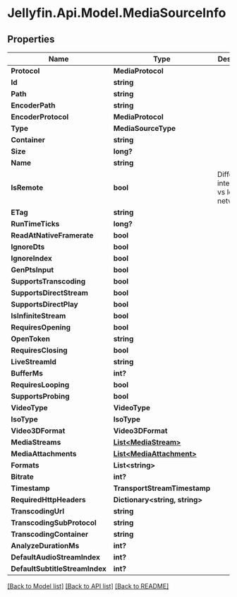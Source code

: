 
# Jellyfin.Api.Model.MediaSourceInfo

## Properties

Name | Type | Description | Notes
------------ | ------------- | ------------- | -------------
**Protocol** | **MediaProtocol** |  | [optional] 
**Id** | **string** |  | [optional] 
**Path** | **string** |  | [optional] 
**EncoderPath** | **string** |  | [optional] 
**EncoderProtocol** | **MediaProtocol** |  | [optional] 
**Type** | **MediaSourceType** |  | [optional] 
**Container** | **string** |  | [optional] 
**Size** | **long?** |  | [optional] 
**Name** | **string** |  | [optional] 
**IsRemote** | **bool** | Differentiate internet url vs local network. | [optional] 
**ETag** | **string** |  | [optional] 
**RunTimeTicks** | **long?** |  | [optional] 
**ReadAtNativeFramerate** | **bool** |  | [optional] 
**IgnoreDts** | **bool** |  | [optional] 
**IgnoreIndex** | **bool** |  | [optional] 
**GenPtsInput** | **bool** |  | [optional] 
**SupportsTranscoding** | **bool** |  | [optional] 
**SupportsDirectStream** | **bool** |  | [optional] 
**SupportsDirectPlay** | **bool** |  | [optional] 
**IsInfiniteStream** | **bool** |  | [optional] 
**RequiresOpening** | **bool** |  | [optional] 
**OpenToken** | **string** |  | [optional] 
**RequiresClosing** | **bool** |  | [optional] 
**LiveStreamId** | **string** |  | [optional] 
**BufferMs** | **int?** |  | [optional] 
**RequiresLooping** | **bool** |  | [optional] 
**SupportsProbing** | **bool** |  | [optional] 
**VideoType** | **VideoType** |  | [optional] 
**IsoType** | **IsoType** |  | [optional] 
**Video3DFormat** | **Video3DFormat** |  | [optional] 
**MediaStreams** | [**List&lt;MediaStream&gt;**](MediaStream.md) |  | [optional] 
**MediaAttachments** | [**List&lt;MediaAttachment&gt;**](MediaAttachment.md) |  | [optional] 
**Formats** | **List&lt;string&gt;** |  | [optional] 
**Bitrate** | **int?** |  | [optional] 
**Timestamp** | **TransportStreamTimestamp** |  | [optional] 
**RequiredHttpHeaders** | **Dictionary&lt;string, string&gt;** |  | [optional] 
**TranscodingUrl** | **string** |  | [optional] 
**TranscodingSubProtocol** | **string** |  | [optional] 
**TranscodingContainer** | **string** |  | [optional] 
**AnalyzeDurationMs** | **int?** |  | [optional] 
**DefaultAudioStreamIndex** | **int?** |  | [optional] 
**DefaultSubtitleStreamIndex** | **int?** |  | [optional] 

[[Back to Model list]](../README.md#documentation-for-models)
[[Back to API list]](../README.md#documentation-for-api-endpoints)
[[Back to README]](../README.md)

